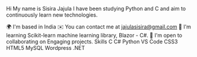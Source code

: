 Hi My name is Sisira Jajula
I have been studying Python and C and aim to continuously learn new technologies.

🌍  I'm based in India
✉️  You can contact me at jajulasisira@gmail.com
🧠  I'm learning Scikit-learn machine learning library, Blazor - C#.
🤝  I'm open to collaborating on Engaging projects.
Skills
C
C#
Python
VS Code
CSS3
HTML5
MySQL
Wordpress
.NET

<!--
**Sisirajajula/Sisirajajula** is a ✨ _special_ ✨ repository because its `README.md` (this file) appears on your GitHub profile.

Here are some ideas to get you started:

- 🔭 I’m currently working on ...
- 🌱 I’m currently learning ...
- 👯 I’m looking to collaborate on ...
- 🤔 I’m looking for help with ...
- 💬 Ask me about ...
- 📫 How to reach me: ...
- 😄 Pronouns: ...
- ⚡ Fun fact: ...
-->
